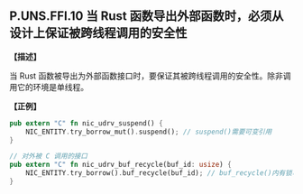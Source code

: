 ## P.UNS.FFI.10 当 Rust 函数导出外部函数时，必须从设计上保证被跨线程调用的安全性

**【描述】**

当 Rust 函数被导出为外部函数接口时，要保证其被跨线程调用的安全性。除非调用它的环境是单线程。

**【正例】**

```rust
pub extern "C" fn nic_udrv_suspend() {
	NIC_ENTITY.try_borrow_mut().suspend(); // suspend()需要可变引用
}

// 对外被 C 调用的接口
pub extern "C" fn nic_udrv_buf_recycle(buf_id: usize) {
	NIC_ENTITY.try_borrow().buf_recycle(buf_id); // buf_recycle()内有锁可以避免多线程竞争
}
```